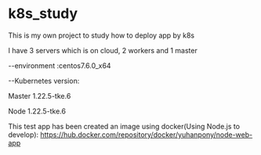 # k8s_study
This is my own project to study how to deploy app by k8s


I have 3 servers which is on cloud, 2 workers and 1 master

  --environment :centos7.6.0_x64

  --Kubernetes version: 
  
  
  Master 1.22.5-tke.6
  
  
  Node 1.22.5-tke.6

This test app has been created an image using docker(Using Node.js to develop):
https://hub.docker.com/repository/docker/yuhanpony/node-web-app

